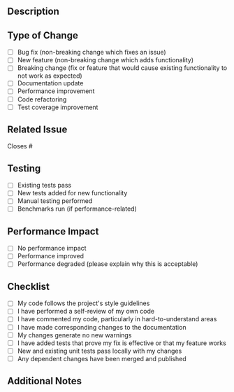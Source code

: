 ## Description
<!-- Briefly describe what this PR does -->

## Type of Change
<!-- Check the type of change your PR introduces -->
- [ ] Bug fix (non-breaking change which fixes an issue)
- [ ] New feature (non-breaking change which adds functionality)
- [ ] Breaking change (fix or feature that would cause existing functionality to not work as expected)
- [ ] Documentation update
- [ ] Performance improvement
- [ ] Code refactoring
- [ ] Test coverage improvement

## Related Issue
<!-- Link to the issue this PR addresses -->
Closes #

## Testing
<!-- Describe the tests you ran to verify your changes -->
- [ ] Existing tests pass
- [ ] New tests added for new functionality
- [ ] Manual testing performed
- [ ] Benchmarks run (if performance-related)

## Performance Impact
<!-- If applicable, include benchmark results -->
- [ ] No performance impact
- [ ] Performance improved
- [ ] Performance degraded (please explain why this is acceptable)

## Checklist
- [ ] My code follows the project's style guidelines
- [ ] I have performed a self-review of my own code
- [ ] I have commented my code, particularly in hard-to-understand areas
- [ ] I have made corresponding changes to the documentation
- [ ] My changes generate no new warnings
- [ ] I have added tests that prove my fix is effective or that my feature works
- [ ] New and existing unit tests pass locally with my changes
- [ ] Any dependent changes have been merged and published

## Additional Notes
<!-- Add any additional information about this PR -->
